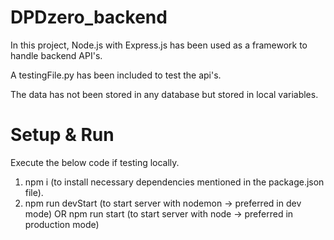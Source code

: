 # DPDzero_backend
In this project, Node.js with Express.js has been used as a framework to handle backend API's.

A testingFile.py has been included to test the api's.

The data has not been stored in any database but stored in local variables.

# Setup & Run
Execute the below code if testing locally.
1. npm i (to install necessary dependencies mentioned in the package.json file).
2. npm run devStart (to start server with nodemon -> preferred in dev mode) OR npm run start (to start server with node -> preferred in production mode)
